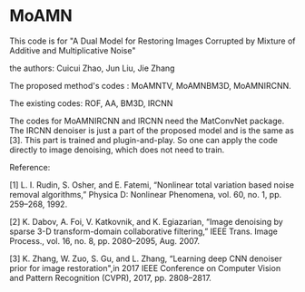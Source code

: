 # MoAMN
This code is for "A Dual Model for Restoring Images Corrupted by Mixture of Additive and Multiplicative Noise"

the authors: Cuicui Zhao, Jun Liu, Jie Zhang  

The proposed method's codes : MoAMNTV, MoAMNBM3D, MoAMNIRCNN.

The existing codes: ROF, AA, BM3D, IRCNN

The codes for MoAMNIRCNN and IRCNN need the MatConvNet package. The IRCNN denoiser is just a part of the proposed model and is the same as [3]. This part is trained and plugin-and-play. So one can apply the code directly to image denoising, which does not need to train.

Reference:

[1] L. I. Rudin, S. Osher, and E. Fatemi, “Nonlinear total variation based noise removal algorithms,” Physica D: Nonlinear Phenomena, vol. 60, no. 1, pp. 259–268, 1992.

[2] K. Dabov, A. Foi, V. Katkovnik, and K. Egiazarian, “Image denoising by sparse 3-D transform-domain collaborative filtering,” IEEE Trans. Image Process., vol. 16, no. 8, pp. 2080–2095, Aug. 2007.

[3] K. Zhang, W. Zuo, S. Gu, and L. Zhang, “Learning deep CNN denoiser prior for image restoration",in 2017 IEEE Conference on Computer Vision and Pattern Recognition (CVPR), 2017, pp. 2808–2817.

